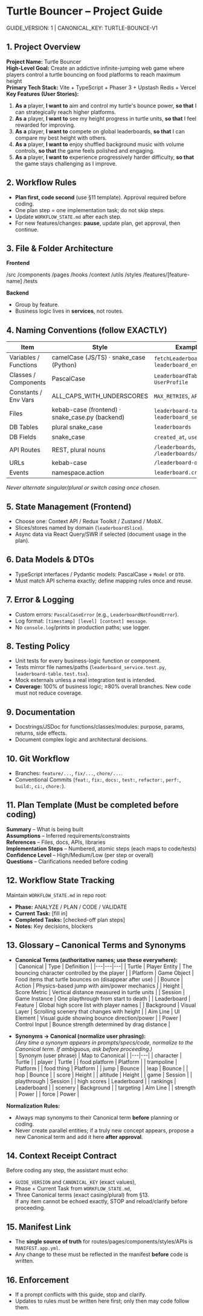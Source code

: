# Turtle Bouncer – Project Guide
GUIDE_VERSION: 1   |   CANONICAL_KEY: TURTLE-BOUNCE-V1  

## 1. Project Overview
**Project Name:** Turtle Bouncer  
**High-Level Goal:** Create an addictive infinite-jumping web game where players control a turtle bouncing on food platforms to reach maximum height  
**Primary Tech Stack:** Vite + TypeScript + Phaser 3 + Upstash Redis + Vercel  
**Key Features (User Stories):**  
1. **As a** player, **I want to** aim and control my turtle's bounce power, **so that** I can strategically reach higher platforms.  
2. **As a** player, **I want to** see my height progress in turtle units, **so that** I feel rewarded for improving.
3. **As a** player, **I want to** compete on global leaderboards, **so that** I can compare my best height with others.
4. **As a** player, **I want to** enjoy shuffled background music with volume controls, **so that** the game feels polished and engaging.
5. **As a** player, **I want to** experience progressively harder difficulty, **so that** the game stays challenging as I improve.

## 2. Workflow Rules
- **Plan first, code second** (use §11 template). Approval required before coding.
- One plan step = one implementation task; do not skip steps.
- Update `WORKFLOW_STATE.md` after each step.
- For new features/changes: **pause**, update plan, get approval, then continue.

## 3. File & Folder Architecture

**Frontend**

/src
/components
/pages
/hooks
/context
/utils
/styles
/features/[feature-name]
/tests

**Backend**

- Group by feature.  
- Business logic lives in **services**, not routes.

## 4. Naming Conventions (follow EXACTLY)
| Item | Style | Example |
|------|-------|---------|
| Variables / Functions | camelCase (JS/TS) · snake_case (Python) | `fetchLeaderboardData`, `leaderboard_entries` |
| Classes / Components | PascalCase | `LeaderboardTable`, `UserProfile` |
| Constants / Env Vars | ALL_CAPS_WITH_UNDERSCORES | `MAX_RETRIES`, `API_URL` |
| Files | kebab-case (frontend) · snake_case.py (backend) | `leaderboard-table.tsx`, `leaderboard_service.py` |
| DB Tables | plural snake_case | `leaderboards` |
| DB Fields | snake_case | `created_at`, `user_id` |
| API Routes | REST, plural nouns | `/leaderboards`, `/leaderboards/:id` |
| URLs | kebab-case | `/leaderboard-overview` |
| Events | namespace.action | `leaderboard.created` |

*Never alternate singular/plural or switch casing once chosen.*

## 5. State Management (Frontend)
- Choose one: Context API / Redux Toolkit / Zustand / MobX.  
- Slices/stores named by domain (`leaderboardSlice`).  
- Async data via React Query/SWR if selected (document usage in the plan).

## 6. Data Models & DTOs
- TypeScript interfaces / Pydantic models: PascalCase + `Model` or `DTO`.  
- Must match API schema exactly; define mapping rules once and reuse.

## 7. Error & Logging
- Custom errors: `PascalCaseError` (e.g., `LeaderboardNotFoundError`).  
- Log format: `[timestamp] [level] [context] message`.  
- No `console.log`/prints in production paths; use logger.

## 8. Testing Policy
- Unit tests for every business-logic function or component.  
- Tests mirror file names/paths (`leaderboard_service.test.py`, `leaderboard-table.test.tsx`).  
- Mock externals unless a real integration test is intended.  
- **Coverage:** 100% of business logic; ≥80% overall branches. New code must not reduce coverage.

## 9. Documentation
- Docstrings/JSDoc for functions/classes/modules: purpose, params, returns, side effects.
- Document complex logic and architectural decisions.

## 10. Git Workflow
- Branches: `feature/...`, `fix/...`, `chore/...`.  
- Conventional Commits (`feat:`, `fix:`, `docs:`, `test:`, `refactor:`, `perf:`, `build:`, `ci:`, `chore:`).

## 11. Plan Template (Must be completed before coding)
**Summary** – What is being built  
**Assumptions** – Inferred requirements/constraints  
**References** – Files, docs, APIs, libraries  
**Implementation Steps** – Numbered, atomic steps (each maps to code/tests)  
**Confidence Level** – High/Medium/Low (per step or overall)  
**Questions** – Clarifications needed before coding

## 12. Workflow State Tracking
Maintain `WORKFLOW_STATE.md` in repo root:
- **Phase:** ANALYZE / PLAN / CODE / VALIDATE  
- **Current Task:** [fill in]  
- **Completed Tasks:** [checked-off plan steps]  
- **Notes:** Key decisions, blockers

## 13. Glossary – Canonical Terms **and Synonyms**
- **Canonical Terms (authoritative names; use these everywhere):**  
  | Canonical | Type | Definition |
  |---|---|---|
  | Turtle | Player Entity | The bouncing character controlled by the player |
  | Platform | Game Object | Food items that turtle bounces on (disappear after use) |
  | Bounce | Action | Physics-based jump with aim/power mechanics |
  | Height | Score Metric | Vertical distance measured in turtle units |
  | Session | Game Instance | One playthrough from start to death |
  | Leaderboard | Feature | Global high score list with player names |
  | Background | Visual Layer | Scrolling scenery that changes with height |
  | Aim Line | UI Element | Visual guide showing bounce direction/power |
  | Power | Control Input | Bounce strength determined by drag distance |

- **Synonyms → Canonical (normalize user phrasing):**  
  *(Any time a synonym appears in prompts/specs/code, normalize to the Canonical term. If ambiguous, ask before proceeding.)*  
  | Synonym (user phrase) | Map to Canonical |
  |---|---|
  | character | Turtle |
  | player | Turtle |
  | food platform | Platform |
  | trampoline | Platform |
  | food thing | Platform |
  | jump | Bounce |
  | leap | Bounce |
  | hop | Bounce |
  | score | Height |
  | altitude | Height |
  | game | Session |
  | playthrough | Session |
  | high scores | Leaderboard |
  | rankings | Leaderboard |
  | scenery | Background |
  | targeting | Aim Line |
  | strength | Power |
  | force | Power |

**Normalization Rules:**  
- Always map synonyms to their Canonical term **before** planning or coding.  
- Never create parallel entities; if a truly new concept appears, propose a new Canonical term and add it here **after approval**.

## 14. Context Receipt Contract
Before coding any step, the assistant must echo:  
- `GUIDE_VERSION` and `CANONICAL_KEY` (exact values),  
- Phase + Current Task from `WORKFLOW_STATE.md`,  
- Three Canonical terms (exact casing/plural) from §13.  
If any item cannot be echoed exactly, STOP and reload/clarify before proceeding.

## 15. Manifest Link
- The **single source of truth** for routes/pages/components/styles/APIs is `MANIFEST.app.yml`.  
- Any change to these must be reflected in the manifest **before** code is written.

## 16. Enforcement
- If a prompt conflicts with this guide, stop and clarify.  
- Updates to rules must be written here first; only then may code follow them.



